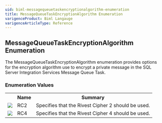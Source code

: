 ```yaml
---
uid: biml-messagequeuetaskencryptionalgorithm-enumeration
title: MessageQueueTaskEncryptionAlgorithm Enumeration
varigenceProduct: Biml Langauge
varigenceArticleType: Reference
---
```


## MessageQueueTaskEncryptionAlgorithm Enumeration<div class="LanguageSummary"><div class ="SummaryItem">The MessageQueueTaskEncryptionAlgorithm enumeration provides options for the encryption algorithm use to encrypt a private message in the SQL Server Integration Services Message Queue Task.</div></div><div class="EnumValueGroup">### Enumeration Values<table id="EnumValue" class="MemberList"><tbody><tr><th class="MemberTypeIconColumnHeader">&nbsp;</th><th class="MemberNameColumnHeader">Name</th><th class="MemberSummaryColumnHeader">Summary</th></tr><tr class="cd0"><td align="center" class="MemberTypeIcon"><img src="enumValue.png"></img></td><td class="MemberName">RC2</td><td class="MemberSummary"><div class ="SummaryItem">Specifies that the Rivest Cipher 2 should be used.</div></td></tr><tr class="cd1"><td align="center" class="MemberTypeIcon"><img src="enumValue.png"></img></td><td class="MemberName">RC4</td><td class="MemberSummary"><div class ="SummaryItem">Specifies that the Rivest Cipher 4 should be used.</div></td></tr></tbody></table></div>